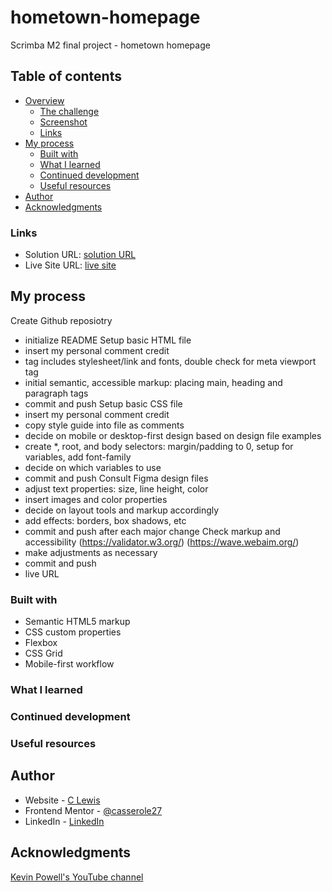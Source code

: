 # hometown-homepage
Scrimba M2 final project - hometown homepage

## Table of contents

- [Overview](#overview)
  - [The challenge](#the-challenge)
  - [Screenshot](#screenshot)
  - [Links](#links)
- [My process](#my-process)
  - [Built with](#built-with)
  - [What I learned](#what-i-learned)
  - [Continued development](#continued-development)
  - [Useful resources](#useful-resources)
- [Author](#author)
- [Acknowledgments](#acknowledgments)

### Links

- Solution URL: [solution URL](https://www.frontendmentor.io/solutions/four-card-feature-section-using-responsive-css-grid-vZGriGOpU1)
- Live Site URL: [live site](https://www.clewisdev.com/FMfourcardfeaturesection/)

## My process

Create Github reposiotry
- initialize README
Setup basic HTML file 
- insert my personal comment credit
- <head> tag includes stylesheet/link and fonts, double check for meta viewport tag
- initial semantic, accessible markup: placing main, heading and paragraph tags
 - commit and push
Setup basic CSS file
- insert my personal comment credit
- copy style guide into file as comments
- decide on mobile or desktop-first design based on design file examples
- create *, root, and body selectors: margin/padding to 0, setup for variables, add font-family
- decide on which variables to use
- commit and push
Consult Figma design files
 - adjust text properties: size, line height, color
 - insert images and color properties
 - decide on layout tools and markup accordingly
 - add effects: borders, box shadows, etc
 - commit and push after each major change
Check markup and accessibility
(https://validator.w3.org/)
(https://wave.webaim.org/)
 - make adjustments as necessary
 - commit and push
 - live URL


### Built with

- Semantic HTML5 markup
- CSS custom properties
- Flexbox
- CSS Grid
- Mobile-first workflow

### What I learned


### Continued development


### Useful resources


## Author

- Website - [C Lewis](https://www.clewisdev.com)
- Frontend Mentor - [@casserole27](https://www.frontendmentor.io/profile/casserole27)
- LinkedIn - [LinkedIn](https://www.linkedin.com/in/clewisdev/)


## Acknowledgments

[Kevin Powell's YouTube channel](https://www.youtube.com/kepowob)



